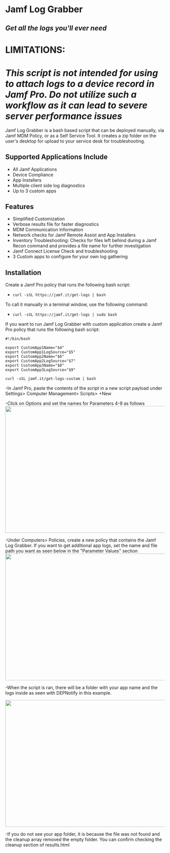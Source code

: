 # Jamf Log Grabber
## _Get all the logs you'll ever need_

# LIMITATIONS:
# _This script is not intended for using to attach logs to a device record in Jamf Pro. Do not utilize such a workflow as it can lead to severe server performance issues_

Jamf Log Grabber is a bash based script that can be deployed manually, via Jamf MDM Policy, or as a Self Service Tool. It creates a zip folder on the user's desktop for upload to your service desk for troubleshooting.

## Supported Applications Include
- All Jamf Applications
- Device Compliance
- App Installers
- Multiple client side log diagnostics
- Up to 3 custom apps


## Features

- Simplified Customization
- Verbose results file for faster diagnostics
- MDM Communication Information
- Network checks for Jamf Remote Assist and App Installers
- Inventory Troubleshooting: Checks for files left behind during a Jamf Recon command and provides a file name for further investigation
- Jamf Connect License Check and troubleshooting
- 3 Custom apps to configure for your own log gathering

## Installation

Create a Jamf Pro policy that runs the following bash script:
- `curl -sSL https://jamf.it/get-logs | bash`

To call it manually in a terminal window, use the following command:
- `curl -sSL https://jamf.it/get-logs | sudo bash`

If you want to run Jamf Log Grabber with custom application create a Jamf Pro policy that runs the following bash script:
```
#!/bin/bash

export CustomApp1Name="$4"
export CustomApp1LogSource="$5"
export CustomApp2Name="$6"
export CustomApp2LogSource="$7"
export CustomApp3Name="$8"
export CustomApp3LogSource="$9"

curl -sSL jamf.it/get-logs-custom | bash
```

-In Jamf Pro, paste the contents of the script in a new script payload under Settings> Computer Management> Scripts> +New

-Click on Options and set the names for Parameters 4-9 as follows
<img src="https://i.imgur.com/FBU6bHv.png" width="800" height="400" />

-Under Computers> Policies, create a new policy that contains the Jamf Log Grabber. If you want to get additional app logs, set the name and file path you want as seen below in the "Parameter Values" section
<img src="https://i.imgur.com/2fXTmog.png" width="800" height="400" />

-When the script is ran, there will be a folder with your app name and the logs inside as seen with DEPNotify in this example.

<img src="https://i.imgur.com/LApTCKx.png" width="800" height="400" />

-If you do not see your app folder, it is because the file was not found and the cleanup array removed the empty folder. You can confirm checking the cleanup section of results.html
